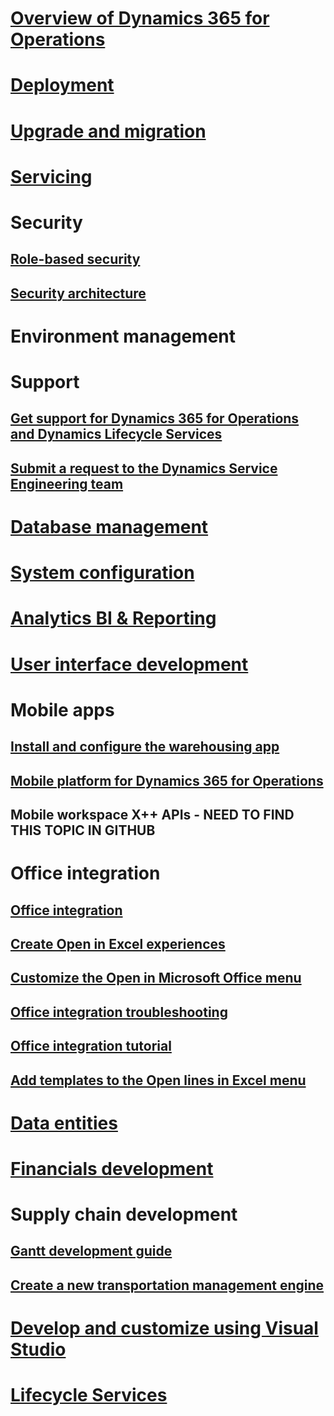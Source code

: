 # [Overview of Dynamics 365 for Operations](get-started\getting-started-home-page.md)
# [Deployment](deployment\deploy-demo-environment.md)
# [Upgrade and migration](migration-upgrade\upgrade-home-page.md)
# [Servicing](servicing\continuous-delivery-home-page.md)
# Security
## [Role-based security](system-administration\role-based-security.md)
## [Security architecture](system-administration\security-architecture.md)
# Environment management
# Support
## [Get support for Dynamics 365 for Operations and Dynamics Lifecycle Services](lcs-support.md)
## [Submit a request to the Dynamics Service Engineering team](lifecycle-services\submit-request-dynamics-service-engineering-team.md)
# [Database management](database-management\TOC.md)
# [System configuration](system-administration\TOC.md)
# [Analytics BI & Reporting](analytics-bi-reporting\TOC.md)
# [User interface development](user-interface\TOC.md)
# Mobile apps
## [Install and configure the warehousing app ](mobile-apps\install-configure-warehousing-app.md)
## [Mobile platform for Dynamics 365 for Operations](mobile-apps\mobile-platform.md)
## Mobile workspace X++ APIs - NEED TO FIND THIS TOPIC IN GITHUB
# Office integration
## [Office integration](office-integration\office-integration.md)
## [Create Open in Excel experiences](office-integration\office-integration-edit-excel.md)
## [Customize the Open in Microsoft Office menu](office-integration\customize-open-in-office-menu.md)
## [Office integration troubleshooting](office-integration\office-integration-troubleshooting.md)
## [Office integration tutorial](office-integration\office-integration-tutorial.md)
## [Add templates to the Open lines in Excel menu](office-integration\add-templates-open-lines-excel-menu.md)
# [Data entities](data-entities\TOC.md)
# [Financials development](financial-dimensions\TOC.md)
# Supply chain development
## [Gantt development guide](user-interface\gantt-development-guide.md)
## [Create a new transportation management engine](create-new-transportation-management-engine.md)
# [Develop and customize using Visual Studio](dev-tools\TOC.md)
# [Lifecycle Services](lifecycle-services\TOC.md)
